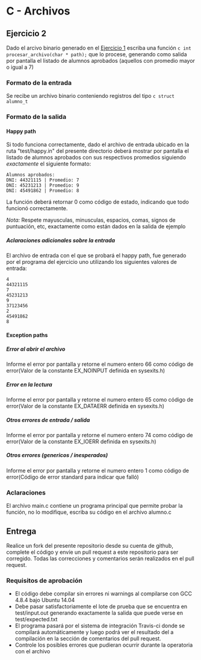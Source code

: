 # C - Archivos
## Ejercicio 2

Dado el arcivo binario generado en el [Ejercicio 1](https://github.com/gbobr/archivos) escriba una función ```c int procesar_archivo(char * path);``` que lo procese, generando como salida por pantalla el listado de alumnos aprobados (aquellos con promedio mayor o igual a 7)

### Formato de la entrada
Se recibe un archivo binario conteniendo registros del tipo ```c struct alumno_t```

### Formato de la salida

#### Happy path
Si todo funciona correctamente, dado el archivo de entrada ubicado en la ruta "test/happy.in" del presente directorio deberá mostrar por pantalla el listado de alumnos aprobados con sus respectivos promedios siguiendo *exactamente* el siguiente formato:

```
Alumnos aprobados:
DNI: 44321115 | Promedio: 7
DNI: 45231213 | Promedio: 9
DNI: 45491862 | Promedio: 8
```

La función deberá retornar 0 como código de estado, indicando que todo funcionó correctamente.

*Nota:* Respete mayusculas, minusculas, espacios, comas, signos de puntuación, etc, exactamente como están dados en la salida de ejemplo

##### Aclaraciones adicionales sobre la entrada

El archivo de entrada con el que se probará el happy path, fue generado por el programa del ejercicio uno utilizando los siguientes valores de entrada:

```
4
44321115
7
45231213
9
37123456
2
45491862
8
```

#### Exception paths
##### Error al abrir el archivo
Informe el error por pantalla y retorne el numero entero 66 como código de error(Valor de la constante EX_NOINPUT definida en sysexits.h)

##### Error en la lectura
Informe el error por pantalla y retorne el numero entero 65 como código de error(Valor de la constante EX_DATAERR definida en sysexits.h)

##### Otros errores de entrada / salida
Informe el error por pantalla y retorne el numero entero 74 como código de error(Valor de la constante EX_IOERR definida en sysexits.h)

##### Otros errores (genericos / inesperados)
Informe el error por pantalla y retorne el numero entero 1 como código de error(Código de error standard para indicar que falló)

### Aclaraciones
El archivo main.c contiene un programa principal que permite probar la función, no lo modifique, escriba su código en el archivo alumno.c

## Entrega
Realice un fork del presente repositorio desde su cuenta de github, complete el código y envíe un pull request a este repositorio para ser corregido.
Todas las correcciones y comentarios serán realizados en el pull request.

### Requisitos de aprobación
* El código debe compilar sin errores ni warnings al compilarse con GCC 4.8.4 bajo Ubuntu 14.04
* Debe pasar satisfactoriamente el lote de prueba que se encuentra en test/input.out generando exactamente la salida que puede verse en test/expected.txt
* El programa pasará por el sistema de integración Travis-ci donde se compilará automáticamente y luego podrá ver el resultado del a compilación en la sección de comentarios del pull request.
* Controle los posibles errores que pudieran ocurrir durante la operatoria con el archivo
